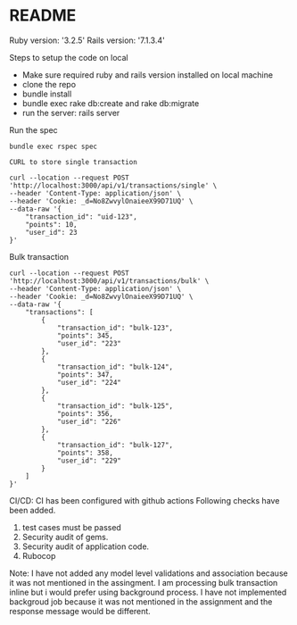 # README

Ruby version: '3.2.5'
Rails version: '7.1.3.4'

Steps to setup the code on local
* Make sure required ruby and rails version installed on local machine
* clone the repo
* bundle install
* bundle exec rake db:create and rake db:migrate
* run the server: rails server

Run the spec
```
bundle exec rspec spec

```

```
CURL to store single transaction

curl --location --request POST 'http://localhost:3000/api/v1/transactions/single' \
--header 'Content-Type: application/json' \
--header 'Cookie: _d=No8ZwvylOnaieeX99D71UQ' \
--data-raw '{
    "transaction_id": "uid-123",
    "points": 10,
    "user_id": 23
}'

```
Bulk transaction

```
curl --location --request POST 'http://localhost:3000/api/v1/transactions/bulk' \
--header 'Content-Type: application/json' \
--header 'Cookie: _d=No8ZwvylOnaieeX99D71UQ' \
--data-raw '{
    "transactions": [
        {
            "transaction_id": "bulk-123",
            "points": 345,
            "user_id": "223"
        },
        {
            "transaction_id": "bulk-124",
            "points": 347,
            "user_id": "224"
        },
        {
            "transaction_id": "bulk-125",
            "points": 356,
            "user_id": "226"
        },
        {
            "transaction_id": "bulk-127",
            "points": 358,
            "user_id": "229"
        }
    ]
}'

```
CI/CD: CI has been configured with github actions
Following checks have been added.
1. test cases must be passed
2. Security audit of gems.
3. Security audit of application code.
4. Rubocop

Note: 
I have not added any model level validations and association because it was not mentioned in the assingment. 
I am processing bulk transaction inline but i would prefer using background process. I have not implemented backgroud job because it was not mentioned in the assignment and the response message would be different.

